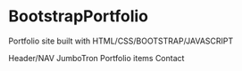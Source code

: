 # BootstrapPortfolio
Portfolio site built with HTML/CSS/BOOTSTRAP/JAVASCRIPT


Header/NAV
JumboTron
Portfolio items
Contact